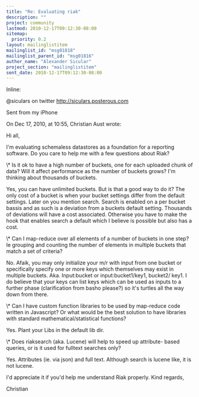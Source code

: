 ```yaml
---
title: "Re: Evaluating riak"
description: ""
project: community
lastmod: 2010-12-17T09:12:30-08:00
sitemap:
  priority: 0.2
layout: mailinglistitem
mailinglist_id: "msg01818"
mailinglist_parent_id: "msg01816"
author_name: "Alexander Sicular"
project_section: "mailinglistitem"
sent_date: 2010-12-17T09:12:30-08:00
---
```


Inline:


@siculars on twitter
http://siculars.posterous.com

Sent from my iPhone

On Dec 17, 2010, at 10:55, Christian Aust  wrote:

Hi all,

I'm evaluating schemaless datastores as a foundation for a reporting 
software. Do you care to help me with a few questions about Riak?


\\* Is it ok to have a high number of buckets, one for each uploaded 
chunk of data? Will it affect performance as the number of buckets 
grows? I'm thinking about thousands of buckets.


Yes, you can have unlimited buckets. But is that a good way to do it? 
The only cost of a bucket is when your bucket settings differ from the 
default settings. Later on you mention search. Search is enabled on a 
per bucket bassis and as such is a deviation from a buckets default 
setting. Thousands of deviations will have a cost associated. 
Otherwise you have to make the hook that enables search a default 
which I believe is possible but also has a cost.


\\* Can I map-reduce over all elements of a number of buckets in one 
step? Ie grouping and counting the number of elements in multiple 
buckets that match a set of criteria?


No. Afaik, you may only initialize your m/r with input from one bucket 
or specifically specify one or more keys which themselves may exist in 
multiple buckets. Aka. Input:bucket or input:bucket1/key1, bucket2/ 
key1. I do believe that your keys can list keys which can be used as 
inputs to a further phase (clarification from basho please?) so it's 
turtles all the way down from there.


\\* Can I have custom function libraries to be used by map-reduce code 
written in Javascript? Or what would be the best solution to have 
libraries with standard mathematical/statistical functions?


Yes. Plant your Libs in the default lib dir.

\\* Does riaksearch (aka. Lucene) will help to speed up attribute- 
based queries, or is it used for fulltext searches only?


Yes. Attributes (ie. via json) and full text. Although search is 
lucene like, it is not lucene.


I'd appreciate it if you'd help me understand Riak properly. Kind 
regards,


Christian

